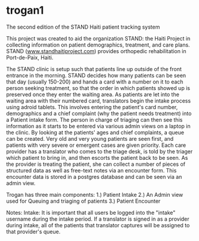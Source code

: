 # trogan1
The second edition of the STAND Haiti patient tracking system

This project was created to aid the organization STAND: the Haiti Project in collecting information on patient
demographics, treatment, and care plans. STAND (www.standhaitiproject.com) provides orthopedic rehabilitation in 
Port-de-Paix, Haiti.

The STAND clinic is setup such that patients line up outside of the front entrance in the morning. STAND decides 
how many patients can be seen that day (usually 150-200) and hands a card with a number on it to each person seeking
treatment, so that the order in which patients showed up is preserved once they enter the waiting area. As patients 
are let into the waiting area with their numbered card, translators begin the intake process using adroid tablets. 
This involves entering the patient's card number, demographics and a chief complaint (why the patient needs treatment) 
into a Patient intake form. The person in charge of triaging can then see this information as it starts to be entered 
via various admin views on a laptop in the clinic. By looking at the patients' ages and chief complaints, a queue can
be created. Very old and very young patients are seen first, and patients with very severe or emergent cases are given
priority. Each care provider has a translator who comes to the triage desk, is told by the triager which patient to 
bring in, and then escorts the patient back to be seen. As the provider is treating the patient, she can collect a
number of pieces of structured data as well as free-text notes via an encounter form. This encounter data is stored
in a postgres database and can be seen via an admin view.

Trogan has three main components: 
  1.) Patient Intake
  2.) An Admin view used for Queuing and triaging of patients
  3.) Patient Encounter


Notes:
Intake: It is important that all users be logged into the "intake" username during the intake period. If a translator is signed in as a provider during intake, all of the patients that translator captures will be assigned to that provider's queue. 
  

